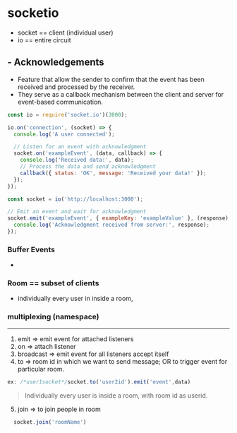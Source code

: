 # socketio

- socket == client (individual user)
- io == entire circuit 
## - Acknowledgements
- Feature that allow the sender to confirm that the event has been received and processed by the receiver.
-  They serve as a callback mechanism between the client and server for event-based communication.
```javascript
const io = require('socket.io')(3000);

io.on('connection', (socket) => {
  console.log('A user connected');

  // Listen for an event with acknowledgment
  socket.on('exampleEvent', (data, callback) => {
    console.log('Received data:', data);
    // Process the data and send acknowledgment
    callback({ status: 'OK', message: 'Received your data!' });
  });
});
```

```javascript
const socket = io('http://localhost:3000');

// Emit an event and wait for acknowledgment
socket.emit('exampleEvent', { exampleKey: 'exampleValue' }, (response) => {
  console.log('Acknowledgment received from server:', response);
});
```

### Buffer Events 
- 


### Room == subset of clients
- individually every user in inside a room, 


### multiplexing (namespace)


----

1. emit => emit event for attached listeners
2. on => attach listener 
3. broadcast => emit event for all listeners accept itself
4. to => room id in which we want to send message; OR to trigger event for particular room.
```javascript
ex: /*user1socket*/socket.to('user2id').emit('event',data)
```
> Individually every user is inside a room, with room id as userid.

5. join =>  to join people in room 
```js
  socket.join('roomName')
```